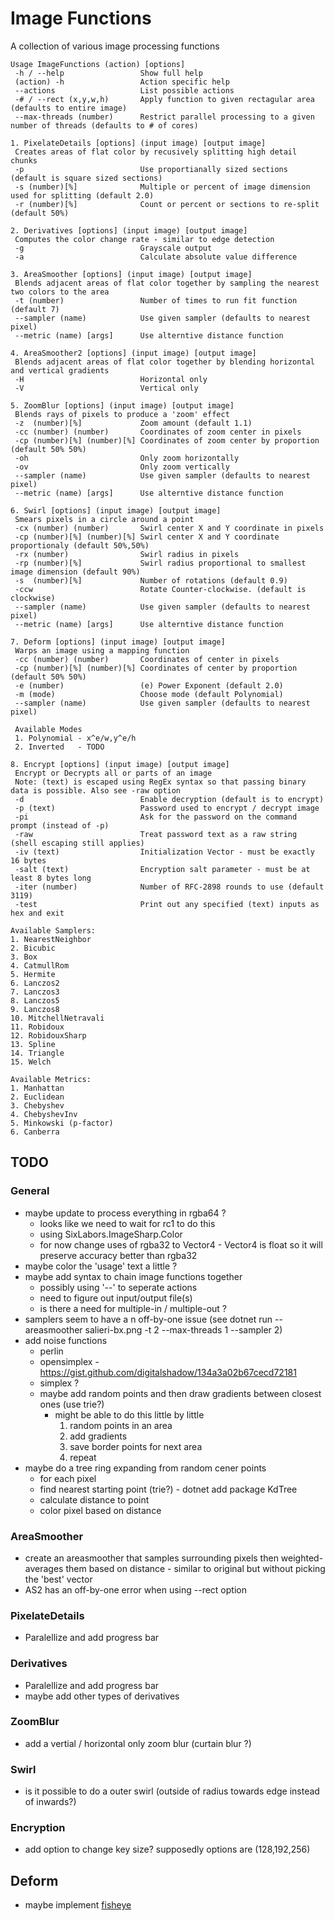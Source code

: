 # Image Functions #
A collection of various image processing functions

```
Usage ImageFunctions (action) [options]
 -h / --help                 Show full help
 (action) -h                 Action specific help
 --actions                   List possible actions
 -# / --rect (x,y,w,h)       Apply function to given rectagular area (defaults to entire image)
 --max-threads (number)      Restrict parallel processing to a given number of threads (defaults to # of cores)

1. PixelateDetails [options] (input image) [output image]
 Creates areas of flat color by recusively splitting high detail chunks
 -p                          Use proportianally sized sections (default is square sized sections)
 -s (number)[%]              Multiple or percent of image dimension used for splitting (default 2.0)
 -r (number)[%]              Count or percent or sections to re-split (default 50%)

2. Derivatives [options] (input image) [output image]
 Computes the color change rate - similar to edge detection
 -g                          Grayscale output
 -a                          Calculate absolute value difference

3. AreaSmoother [options] (input image) [output image]
 Blends adjacent areas of flat color together by sampling the nearest two colors to the area
 -t (number)                 Number of times to run fit function (default 7)
 --sampler (name)            Use given sampler (defaults to nearest pixel)
 --metric (name) [args]      Use alterntive distance function

4. AreaSmoother2 [options] (input image) [output image]
 Blends adjacent areas of flat color together by blending horizontal and vertical gradients
 -H                          Horizontal only
 -V                          Vertical only

5. ZoomBlur [options] (input image) [output image]
 Blends rays of pixels to produce a 'zoom' effect
 -z  (number)[%]             Zoom amount (default 1.1)
 -cc (number) (number)       Coordinates of zoom center in pixels
 -cp (number)[%] (number)[%] Coordinates of zoom center by proportion (default 50% 50%)
 -oh                         Only zoom horizontally
 -ov                         Only zoom vertically
 --sampler (name)            Use given sampler (defaults to nearest pixel)
 --metric (name) [args]      Use alterntive distance function

6. Swirl [options] (input image) [output image]
 Smears pixels in a circle around a point
 -cx (number) (number)       Swirl center X and Y coordinate in pixels
 -cp (number)[%] (number)[%] Swirl center X and Y coordinate proportionaly (default 50%,50%)
 -rx (number)                Swirl radius in pixels
 -rp (number)[%]             Swirl radius proportional to smallest image dimension (default 90%)
 -s  (number)[%]             Number of rotations (default 0.9)
 -ccw                        Rotate Counter-clockwise. (default is clockwise)
 --sampler (name)            Use given sampler (defaults to nearest pixel)
 --metric (name) [args]      Use alterntive distance function

7. Deform [options] (input image) [output image]
 Warps an image using a mapping function
 -cc (number) (number)       Coordinates of center in pixels
 -cp (number)[%] (number)[%] Coordinates of center by proportion (default 50% 50%)
 -e (number)                 (e) Power Exponent (default 2.0)
 -m (mode)                   Choose mode (default Polynomial)
 --sampler (name)            Use given sampler (defaults to nearest pixel)

 Available Modes
 1. Polynomial - x^e/w,y^e/h
 2. Inverted   - TODO

8. Encrypt [options] (input image) [output image]
 Encrypt or Decrypts all or parts of an image
 Note: (text) is escaped using RegEx syntax so that passing binary data is possible. Also see -raw option
 -d                          Enable decryption (default is to encrypt)
 -p (text)                   Password used to encrypt / decrypt image
 -pi                         Ask for the password on the command prompt (instead of -p)
 -raw                        Treat password text as a raw string (shell escaping still applies)
 -iv (text)                  Initialization Vector - must be exactly 16 bytes
 -salt (text)                Encryption salt parameter - must be at least 8 bytes long
 -iter (number)              Number of RFC-2898 rounds to use (default 3119)
 -test                       Print out any specified (text) inputs as hex and exit

Available Samplers:
1. NearestNeighbor
2. Bicubic
3. Box
4. CatmullRom
5. Hermite
6. Lanczos2
7. Lanczos3
8. Lanczos5
9. Lanczos8
10. MitchellNetravali
11. Robidoux
12. RobidouxSharp
13. Spline
14. Triangle
15. Welch

Available Metrics:
1. Manhattan
2. Euclidean
3. Chebyshev
4. ChebyshevInv
5. Minkowski (p-factor)
6. Canberra
```

## TODO ##
### General ###
* maybe update to process everything in rgba64 ?
  * looks like we need to wait for rc1 to do this
  * using SixLabors.ImageSharp.Color
  * for now change uses of rgba32 to Vector4 - Vector4 is float so
    it will preserve accuracy better than rgba32
* maybe color the 'usage' text a little ?
* maybe add syntax to chain image functions together
  * possibly using '--' to seperate actions
  * need to figure out input/output file(s)
  * is there a need for multiple-in / multiple-out ?
* samplers seem to have a n off-by-one issue (see dotnet run -- areasmoother salieri-bx.png -t 2 --max-threads 1 --sampler 2)
* add noise functions
  * perlin
  * opensimplex - https://gist.github.com/digitalshadow/134a3a02b67cecd72181
  * simplex ?
  * maybe add random points and then draw gradients between closest ones (use trie?)
    * might be able to do this little by little
      1. random points in an area
      1. add gradients
      1. save border points for next area
      1. repeat
* maybe do a tree ring expanding from random cener points
  * for each pixel
  * find nearest starting point (trie?) - dotnet add package KdTree
  * calculate distance to point
  * color pixel based on distance

### AreaSmoother ###
* create an areasmoother that samples surrounding pixels then weighted-averages them based on distance - similar to original but without picking the 'best' vector
* AS2 has an off-by-one error when using --rect option

### PixelateDetails ###
* Paralellize and add progress bar

### Derivatives ###
* Paralellize and add progress bar
* maybe add other types of derivatives

### ZoomBlur ###
* add a vertial / horizontal only zoom blur (curtain blur ?)

### Swirl ###
* is it possible to do a outer swirl (outside of radius towards edge instead of inwards?)

### Encryption ###
* add option to change key size? supposedly options are (128,192,256)

## Deform ##
* maybe implement [fisheye](https://stackoverflow.com/questions/2477774/correcting-fisheye-distortion-programmatically)
